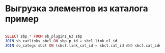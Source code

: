 # Выгрузка элементов из каталога пример

```php

SELECT sbp.* FROM sb_plugins_63 sbp
JOIN sb_catlinks sbcl ON sbp.p_id = sbcl.link_el_id
JOIN sb_categs sbct ON (sbcl.link_cat_id = sbct.cat_id AND sbct.cat_ident = 'pl_plugin_63' AND sbct.cat_id = 3761)

```

